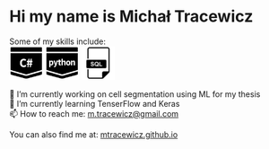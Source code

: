 # Hi  my name is Michał Tracewicz

Some of my skills include:\
<img src="https://raw.githubusercontent.com/mtracewicz/mtracewicz/master/csharp.svg" height='60'/> <img src="https://raw.githubusercontent.com/mtracewicz/mtracewicz/master/python.svg" height='60'/> <img src="https://raw.githubusercontent.com/mtracewicz/mtracewicz/master/sql.svg" height='60'/>

🔭 I’m currently working on cell segmentation using ML for my thesis \
🌱 I’m currently learning TenserFlow and Keras \
📫 How to reach me: m.tracewicz@gmail.com 

You can also find me at: [mtracewicz.github.io](https://mtracewicz.github.io)  
